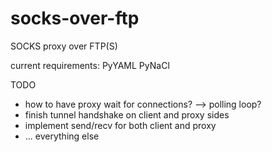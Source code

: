 # socks-over-ftp
SOCKS proxy over FTP(S)


current requirements:
    PyYAML
    PyNaCl

TODO
*   how to have proxy wait for connections? --> polling loop?
*   finish tunnel handshake on client and proxy sides
*   implement send/recv for both client and proxy
*   ... everything else
